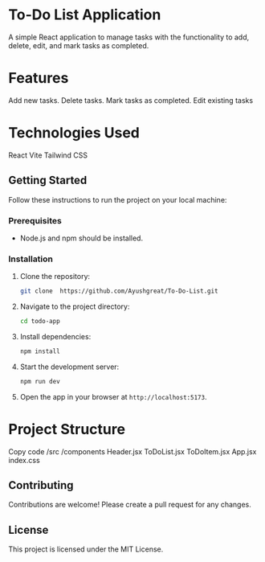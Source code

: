 # To-Do List Application
A simple React application to manage tasks with the functionality to add, delete, edit, and mark tasks as completed.

# Features
Add new tasks.
Delete tasks.
Mark tasks as completed.
Edit existing tasks

# Technologies Used
React
Vite
Tailwind CSS 

## Getting Started
Follow these instructions to run the project on your local machine:

### Prerequisites
- Node.js and npm should be installed.

### Installation
1. Clone the repository:
   ```bash
   git clone  https://github.com/Ayushgreat/To-Do-List.git
   ```
2. Navigate to the project directory:
   ```bash
   cd todo-app
   ```
3. Install dependencies:
   ```bash
   npm install
   ```
4. Start the development server:
   ```bash
   npm run dev
   ```

5. Open the app in your browser at `http://localhost:5173`.


# Project Structure

Copy code
/src
  /components
    Header.jsx
    ToDoList.jsx
    ToDoItem.jsx
  App.jsx
  index.css

## Contributing
Contributions are welcome! Please create a pull request for any changes.

## License
This project is licensed under the MIT License.

